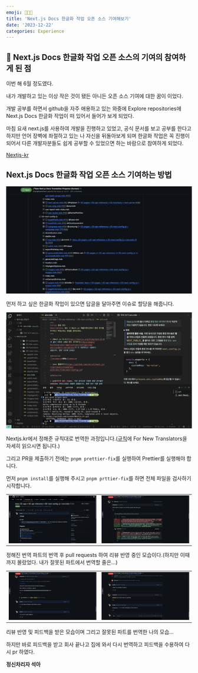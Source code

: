 ```yaml
---
emoji: 🧑🏻‍💻
title: 'Next.js Docs 한글화 작업 오픈 소스 기여해보기'
date: '2023-12-22'
categories: Experience
---
```


## 👋 Next.js Docs 한글화 작업 오픈 소스의 기여의 참여하게 된 점

이번 해 6월 정도였다.

내가 개발하고 있는 이상 작은 것이 됐든 아니든 오픈 소스 기여에 대한 꿈이 이었다.

개발 공부를 하면서 github을 자주 애용하고 있는 와중에 Explore repositories에 Next.js Docs 한글화 작업이 떠 있어서 들어가 보게 되었다.

마침 요새 next.js를 사용하여 개발을 진행하고 있었고, 공식 문서를 보고 공부를 한다고 하지만 언어 장벽에 좌절하고 있는 나 자신을 뒤돌아보게 되며 한글화 작업은 꼭 진행이 되어서 다른 개발자분들도 쉽게 공부할 수 있었으면 하는 바람으로 참여하게 되었다.

[Nextjs-kr](https://github.com/Nextjs-kr/Nextjs.kr)

## Next.js Docs 한글화 작업 오픈 소스 기여하는 방법

![](02.png)

먼저 하고 싶은 한글화 작업이 있으면 답글을 달아주면 이슈로 할당을 해줍니다.

![](01.png)

Nextjs.kr에서 정해준 규칙대로 번역한 과정입니다.([규칙](https://github.com/Nextjs-kr/Nextjs.kr/issues/1)에 For New Translators을 자세히 읽으시면 됩니다.)

그리고 PR을 제출하기 전에는 `pnpm prettier-fix`를 실행하여 Prettier를 실행해야 합니다.

먼저 `pnpm install`를 실행해 주시고 `pnpm prttier-fix`를 하면 전체 파일을 검사하기 시작합니다.

|             |             |
| ----------- | ----------- |
| ![](03.png) | ![](04.png) |

정해진 번역 파트의 번역 후 pull requests 하여 리뷰 반영 중인 모습이다.(하지만 이때까지 몰랐었다. 내가 잘못된 파트에서 번역할 줄은…)

|             |             |
| ----------- | ----------- |
| ![](05.png) | ![](06.png) |

리뷰 반영 및 피드백을 받은 모습이며 그리고 잘못된 파트를 번역한 나의 모습…

하지만 바로 피드백을 받고 회사 끝나고 집에 와서 다시 번역하고 피드백을 수용하여 다시 pr 하였다.

**정신차리자 석아**
